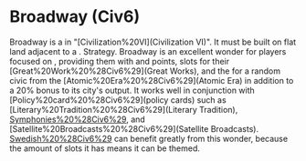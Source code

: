 # Broadway (Civ6)

Broadway is a in "[Civilization%20VI](Civilization VI)". It must be built on flat land adjacent to a .
Strategy.
Broadway is an excellent wonder for players focused on , providing them with and points, slots for their [Great%20Work%20%28Civ6%29](Great Works), and the for a random civic from the [Atomic%20Era%20%28Civ6%29](Atomic Era) in addition to a 20% bonus to its city's output. It works well in conjunction with [Policy%20card%20%28Civ6%29](policy cards) such as [Literary%20Tradition%20%28Civ6%29](Literary Tradition), [Symphonies%20%28Civ6%29](Symphonies), and [Satellite%20Broadcasts%20%28Civ6%29](Satellite Broadcasts). [Swedish%20%28Civ6%29](Sweden) can benefit greatly from this wonder, because the amount of slots it has means it can be themed.